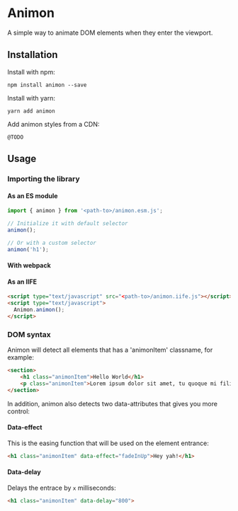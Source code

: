 # Animon

A simple way to animate DOM elements when they enter the viewport.

## Installation

Install with npm:

```
npm install animon --save
```

Install with yarn:

```
yarn add animon
```

Add animon styles from a CDN:

```
@TODO
```

## Usage

### Importing the library

#### As an ES module

```js
import { animon } from '<path-to>/animon.esm.js';

// Initialize it with default selector
animon();

// Or with a custom selector
animon('h1');
```

#### With webpack

#### As an IIFE

```html
<script type="text/javascript" src="<path-to>/animon.iife.js"></script>
<script type="text/javascript">
  Animon.animon();
</script>
```

### DOM syntax

Animon will detect all elements that has a 'animonItem' classname, for example:

```html
<section>
    <h1 class="animonItem">Hello World</h1>
    <p class="animonItem">Lorem ipsum dolor sit amet, tu quoque mi filii.</p>
</section>
```

In addition, animon also detects two data-attributes that gives you more control:

#### Data-effect

This is the easing function that will be used on the element entrance:

```html
<h1 class="animonItem" data-effect="fadeInUp">Hey yah!</h1>
```

#### Data-delay

Delays the entrace by `x` milliseconds:

```html
<h1 class="animonItem" data-delay="800">
```
